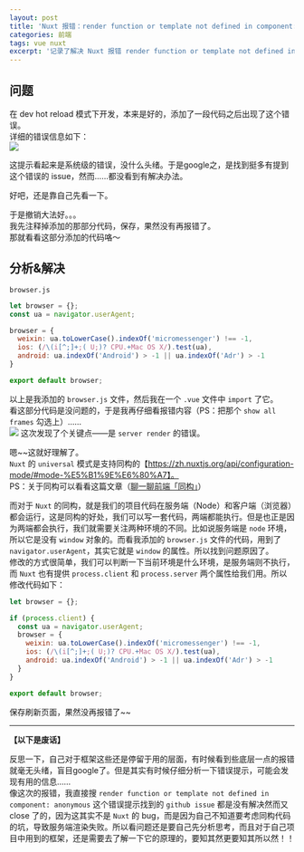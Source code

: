 ```yaml
---
layout: post
title: 'Nuxt 报错：render function or template not defined in component: anonymous'
categories: 前端
tags: vue nuxt
excerpt: '记录了解决 Nuxt 报错 render function or template not defined in component: anonymous 问题的思路和办法'
---
```


## 问题
在 dev hot reload 模式下开发，本来是好的，添加了一段代码之后出现了这个错误。  
详细的错误信息如下：  
![](http://120.77.171.203/assets/img/posts/2019-05/1.jpg)

这提示看起来是系统级的错误，没什么头绪。于是google之，是找到挺多有提到这个错误的 issue，然而……都没看到有解决办法。

好吧，还是靠自己先看一下。

于是撤销大法好。。。  
我先注释掉添加的那部分代码，保存，果然没有再报错了。  
那就看看这部分添加的代码咯～

## 分析&解决

`browser.js`
```javascript
let browser = {};
const ua = navigator.userAgent;

browser = {
  weixin: ua.toLowerCase().indexOf('micromessenger') !== -1,
  ios: (/\(i[^;]+;( U;)? CPU.+Mac OS X/).test(ua),
  android: ua.indexOf('Android') > -1 || ua.indexOf('Adr') > -1
}

export default browser;
```

以上是我添加的 `browser.js` 文件，然后我在一个 `.vue` 文件中 `import` 了它。  
看这部分代码是没问题的，于是我再仔细看报错内容（PS：把那个 `show all frames` 勾选上）……  
![](http://120.77.171.203/assets/img/posts/2019-05/2.jpg)
这次发现了个关键点——是 `server render` 的错误。

嗯~~这就好理解了。  
`Nuxt` 的 `universal` 模式是支持同构的【https://zh.nuxtjs.org/api/configuration-mode/#mode-%E5%B1%9E%E6%80%A7】。  
PS：关于同构可以看看这篇文章（[聊一聊前端「同构」](https://juejin.im/entry/5b1631085188257d492adc9e)）

而对于 `Nuxt` 的同构，就是我们的项目代码在服务端（Node）和客户端（浏览器）都会运行，这是同构的好处，我们可以写一套代码，两端都能执行。但是也正是因为两端都会执行，我们就需要关注两种环境的不同。比如说服务端是 `node` 环境，所以它是没有 `window` 对象的。而看我添加的 `browser.js` 文件的代码，用到了 `navigator.userAgent`，其实它就是 `window` 的属性。所以找到问题原因了。  
修改的方式很简单，我们可以判断一下当前环境是什么环境，是服务端则不执行，而 `Nuxt` 也有提供 `process.client` 和 `process.server` 两个属性给我们用。所以修改代码如下： 

```javascript
let browser = {};

if (process.client) {
  const ua = navigator.userAgent;
  browser = {
    weixin: ua.toLowerCase().indexOf('micromessenger') !== -1,
    ios: (/\(i[^;]+;( U;)? CPU.+Mac OS X/).test(ua),
    android: ua.indexOf('Android') > -1 || ua.indexOf('Adr') > -1
  }
}

export default browser;
```

保存刷新页面，果然没再报错了~~

---

**【以下是废话】**

反思一下，自己对于框架这些还是停留于用的层面，有时候看到些底层一点的报错就毫无头绪，盲目google了。但是其实有时候仔细分析一下错误提示，可能会发现有用的信息……  
像这次的报错，我直接搜 `render function or template not defined in component: anonymous` 这个错误提示找到的 `github issue` 都是没有解决然而又 close 了的，因为这其实不是 `Nuxt` 的 bug，而是因为自己不知道要考虑同构代码的坑，导致服务端渲染失败。所以看问题还是要自己先分析思考，而且对于自己项目中用到的框架，还是需要去了解一下它的原理的，要知其然更要知其所以然！！
